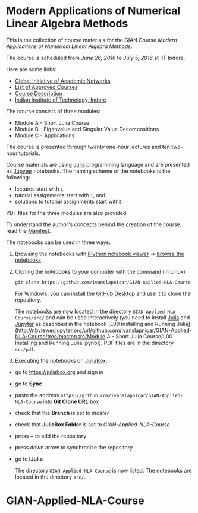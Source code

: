 # Modern Applications of Numerical Linear Algebra Methods

This is the collection of course materials for the GIAN Course
_Modern Applications of Numerical Linear Algebra Methods_.

The course is scheduled from _June 26, 2016_ to _July 5, 2016_ at IIT Indore.

Here are some links:
* [Global Initiative of Academic Networks](http://www.gian.iitkgp.ac.in/)
* [List of Approved Courses](http://www.gian.iitkgp.ac.in/ccourses/approvecourses2)
* [Course Description](BR1458109755Final_Modern_Applications_of_Numerical_Linear_Algebra_Methods.PDF)
* [Indian Institute of Technology, Indore](http://www.iiti.ac.in/)


The course consists of three modules:

* Module A - Short Julia Course
* Module B - Eigenvalue and Singular Value Decompositions
* Module C - Applications

The course is presented through twenty  one-hour lectures and ten two-hour tutorials.

Course materials are using [Julia](http://julialang.org/) programming language
and are presented as [Jupyter](http://jupyter.org/) notebooks.
The naming scheme of the notebooks is the following:

* lectures start with `L`,
* tutorial assignments start with `T`, and
* solutions to tutorial assignments start with`S`.

PDF files for the three modules are also provided.

To understand the author's concepts behind the creation of the course,
read the [Manifest](src/Manifest.md).

The notebooks can be used in three ways:

1. Browsing the notebooks with
[IPython notebook viewer](http://nbviewer.jupyter.org/) ->
[browse the notebooks](http://nbviewer.jupyter.org/url/github.com/ivanslapnicar/GIAN-Applied-NLA-Course/tree/master/src/)

2. Cloning the notebooks to your computer with the command (in Linux)

    `git clone https://github.com/ivanslapnicar/GIAN-Applied-NLA-Course`

    For Windows, you can install the [GitHub Desktop](https://desktop.github.com/)
    and use it to clone the repository.

    The notebooks are now located in the directory `GIAN-Applied-NLA-Course/src/` and can
be used interactively (you need to install  [Julia](http://julialang.org/) and
[Jupyter](http://jupyter.org/) as described in the notebook
[L00 Installing and Running Julia](http://nbviewer.jupyter.org/url/github.com/ivanslapnicar/GIAN-Applied-NLA-Course/tree/master/src/Module A - Short Julia Course/L00 Installing and Running Julia.ipynb)).
PDF files are in the directory `src/pdf`.

3. Executing the notebooks on [JuliaBox](https://juliabox.org/):
  * go to https://juliabox.org and sign in
  * go to __Sync__
  * paste the address `https://github.com/ivanslapnicar/GIAN-Applied-NLA-Course` into
    __Git Clone URL__ box
  * check that the __Branch__ is set to _master_
  * check that  __JuliaBox Folder__ is set to _GIAN-Applied-NLA-Course_
  * press _+_ to add the repository
  * press down arrow to synchronize the repository
  * go to  __IJulia__

    The directory `GIAN-Applied-NLA-Course` is now listed. The notebooks are located in
the dircetory `src/`.
# GIAN-Applied-NLA-Course
